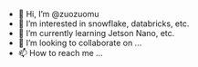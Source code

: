 - 👋 Hi, I’m @zuozuomu
- 👀 I’m interested in snowflake, databricks, etc.
- 🌱 I’m currently learning Jetson Nano, etc.
- 💞️ I’m looking to collaborate on ...
- 📫 How to reach me ...

<!---
zuozuomu/zuozuomu is a ✨ special ✨ repository because its `README.md` (this file) appears on your GitHub profile.
You can click the Preview link to take a look at your changes.
--->
